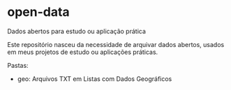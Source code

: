 # open-data
Dados abertos para estudo ou aplicação prática

Este repositório nasceu da necessidade de arquivar dados abertos, usados em meus projetos de estudo ou aplicações práticas.

Pastas:
- geo: Arquivos TXT em Listas com Dados Geográficos

